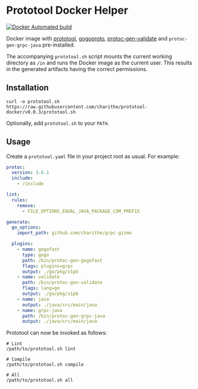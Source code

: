 Prototool Docker Helper
=======================

[![Docker Automated build](https://img.shields.io/docker/automated/jrottenberg/ffmpeg.svg?style=flat-square)](https://hub.docker.com/r/charithe/prototool-docker/)


Docker image with [prototool](https://github.com/uber/prototool), [gogoproto](https://github.com/gogo/protobuf),
[protoc-gen-validate](https://github.com/lyft/protoc-gen-validate) and `protoc-gen-grpc-java` pre-installed.

The accompanying `prototool.sh` script mounts the current working directory as `/in` and runs the Docker image
as the current user. This results in the generated artifacts having the correct permissions.


Installation
------------

```shell
curl -o prototool.sh https://raw.githubusercontent.com/charithe/prototool-docker/v0.0.3/prototool.sh
```

Optionally, add `prototool.sh` to your `PATH`.

Usage
-----

Create a `prototool.yaml` file in your project root as usual. For example:

```yaml
protoc:
  version: 3.6.1
  include:
    - /include

lint:
  rules:
    remove:
      - FILE_OPTIONS_EQUAL_JAVA_PACKAGE_COM_PREFIX

generate:
  go_options:
    import_path: github.com/charithe/grpc-gizmo

  plugins:
    - name: gogofast
      type: gogo
      path: /bin/protoc-gen-gogofast
      flags: plugins=grpc
      output: ./go/pkg/v1pb
    - name: validate
      path: /bin/protoc-gen-validate
      flags: lang=go
      output: ./go/pkg/v1pb
    - name: java
      output: ./java/src/main/java
    - name: grpc-java
      path: /bin/protoc-gen-grpc-java
      output: ./java/src/main/java
```

Prototool can now be invoked as follows:

```shell
# Lint
/path/to/prototool.sh lint 

# Compile
/path/to/prototool.sh compile 

# All
/path/to/prototool.sh all 
```

